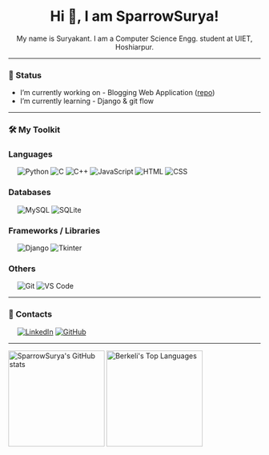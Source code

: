 <h1 align="center">Hi 👋, I am SparrowSurya!</h1>

<p align="center">My name is Suryakant. I am a Computer Science Engg. student at UIET, Hoshiarpur. </p>

---

### 🚀 Status
+ I’m currently working on - Blogging Web Application ([repo](https://github.com/SparrowSurya/myblogsite))
+ I’m currently learning - Django & git flow 

---

### 🛠️ My Toolkit

### Languages
&emsp;
![Python](https://img.shields.io/badge/-Python-05122A?style=flat&logo=Python&color=05122A)
![C](https://img.shields.io/badge/-C-05122A?style=flat&logo=C&color=05122A)
![C++](https://img.shields.io/badge/-C++-05122A?style=flat&logo=Cplusplus&color=05122A)
![JavaScript](https://img.shields.io/badge/-JavaScript-05122A?style=flat&logo=JavaScript&color=05122A)
![HTML](https://img.shields.io/badge/-HTML-05122A?style=flat&logo=HTML5&color=05122A)
![CSS](https://img.shields.io/badge/-CSS-05122A?style=flat&logo=CSS3&logoColor=blue&color=05122A)
<!-- ![Bash](https://img.shields.io/badge/-Bash-000?&logo=GNU-Bash) -->
<!-- ![PHP](https://img.shields.io/badge/-PHP-000?&logo=PHP) -->

### Databases
&emsp;
![MySQL](https://img.shields.io/badge/-MySQL-000?&logo=MySQL&color=05122A)
![SQLite](https://img.shields.io/badge/-SQLite-000?&logo=SQLite&color=05122A)

### Frameworks / Libraries
&emsp;
![Django](https://img.shields.io/badge/-Django-000?&logo=Django&logoColor=green&color=05122A)
![Tkinter](https://img.shields.io/badge/-Tkinter-000?&logo=Tkinter&color=05122A)
<!-- ![FastAPI](https://img.shields.io/badge/-FastAPI-000?&logo=FastAPI) -->

### Others
&emsp;
![Git](https://img.shields.io/badge/-Git-000?&logo=Git&color=05122A)
![VS Code](https://img.shields.io/badge/-VS%20Code-000?&logo=Visual-Studio-Code&logoColor=blue&color=05122A)
<!-- ![GitHub](https://img.shields.io/badge/-GitHub-000?&logo=GitHub) -->

---

### 🤝 Contacts
&emsp;
<a href="https://www.linkedin.com/in/suryakant15"><img src="https://img.shields.io/badge/linkedin-%230A66C2.svg?style=plastic&logo=linkedin&logoColor=white" alt="LinkedIn"/></a>
<a href="https://github.com/SparrowSurya"><img src="https://img.shields.io/badge/github-%23181717.svg?style=plastic&logo=github&logoColor=white" alt="GitHub"/></a>

---
<img alt="SparrowSurya's GitHub stats" src="https://github-readme-stats.vercel.app/api/?username=sparrowsurya&show_icons=true&include_all_commits=true&count_private=true&theme=react&hide_border=true&bg_color=1F222E&title_color=F85D7F&icon_color=F8D866" height="192px"/>
<img alt="Berkeli's Top Languages" src="https://github-readme-stats.vercel.app/api/top-langs/?username=sparrowsurya&langs_count=8&layout=compact&theme=react&hide_border=true&bg_color=1F222E&title_color=F85D7F&icon_color=F8D866" height="192px"/>

